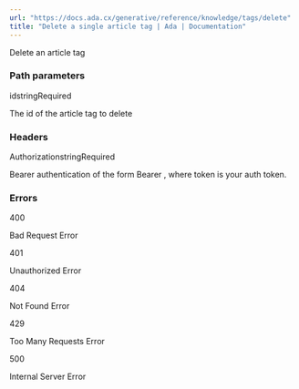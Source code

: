 ```yaml
---
url: "https://docs.ada.cx/generative/reference/knowledge/tags/delete"
title: "Delete a single article tag | Ada | Documentation"
---
```


Delete an article tag

### Path parameters

idstringRequired

The id of the article tag to delete

### Headers

AuthorizationstringRequired

Bearer authentication of the form Bearer <token>, where token is your auth token.

### Errors

400

Bad Request Error

401

Unauthorized Error

404

Not Found Error

429

Too Many Requests Error

500

Internal Server Error